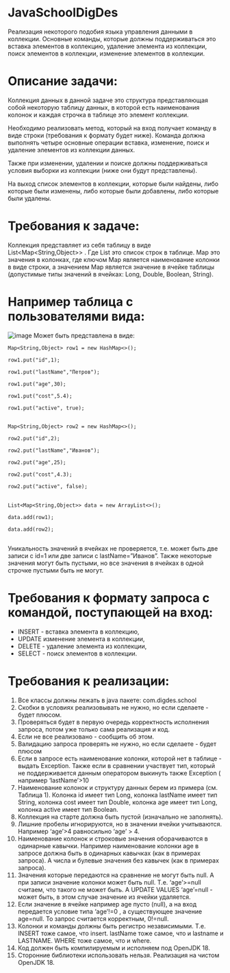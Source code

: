 # JavaSchoolDigDes
Реализация некоторого подобия языка управления данными в коллекции. Основные команды, которые должны поддерживаться это вставка элементов в коллекцию, удаление элемента из коллекции, поиск элементов в коллекции, изменение элементов в коллекции. 
# Описание задачи: 
Коллекция данных в данной задаче это структура представляющая собой некоторую таблицу данных, в которой есть наименования колонок и каждая строчка в таблице это элемент коллекции.

Необходимо реализовать метод, который на вход получает команду в виде строки (требования к формату будет ниже). Команда должна выполнять четыре основные операции  вставка, изменение, поиск и удаление элементов из коллекции данных.

Также при изменении, удалении и поиске должны поддерживаться условия выборки из коллекции (ниже они будут представлены). 

На выход список элементов в коллекции, которые были найдены, либо которые были изменены, либо которые были добавлены, либо которые были удалены.
# Требования к задаче:
Коллекция представляет из себя таблицу в виде List<Map<String,Object>> .
Где List это список строк в таблице. Map это значения в колонках, где ключом Map является наименование колонки в виде строки, а значением Map является значение в ячейке таблицы (допустимые типы значений в ячейках: Long, Double, Boolean, String).
# Например таблица с пользователями вида:
![image](https://github.com/Vadyxa715/JavaSchoolDigDes/assets/100945315/8edd62cb-0bbf-4171-8be8-c7dbc938eba5)
Может быть представлена в виде:

`Map<String,Object> row1 = new HashMap<>();`

`row1.put("id",1);`

`row1.put("lastName","Петров");`

`row1.put("age",30);`

`row1.put("cost",5.4);`

`row1.put("active", true);`

##

`Map<String,Object> row2 = new HashMap<>();`

`row2.put("id",2);`

`row2.put("lastName","Иванов");`

`row2.put("age",25);`

`row2.put("cost",4.3);`

`row2.put("active", false);`

##

`List<Map<String,Object>> data = new ArrayList<>();`

`data.add(row1);`

`data.add(row2);`
##
Уникальность значений в ячейках не проверяется, т.е. может быть две записи с id=1 или две записи с lastName=”Иванов”. Также некоторые значения могут быть пустыми, но все значения в ячейках в одной строчке пустыми быть не могут.
# Требования к формату запроса с командой, поступающей на вход:
+ INSERT - вставка элемента в коллекцию,
+ UPDATE  изменение элемента в коллекции,
+ DELETE - удаление элемента из коллекции,
+ SELECT - поиск элементов в коллекции.

#  Требования к реализации:


1)	Все классы должны лежать в java пакете: com.digdes.school
4)	Скобки в условиях реализовывать не нужно, но если сделаете - будет плюсом.
5)	Проверяться будет в первую очередь корректность исполнения запроса, потом уже только сама реализация и код.
6)	Если не все реализовано - сообщить об этом.
7)	Валидацию запроса проверять не нужно, но если сделаете - будет плюсом 
8)	Если в запросе есть наименование колонки, которой нет в таблице - выдать Exception. Также если в сравнении участвует тип, который не поддерживается данным оператором выкинуть также Exception ( например ‘lastName’>10 
9)	Наименование колонок и структуру данных берем из примера (см. Таблица 1). Колонка id имеет тип Long, колонка lastName имеет тип String, колонка cost имеет тип Double, колонка age имеет тип Long, колонка active имеет тип Boolean.
10)	Коллекция на старте должна быть пустой (изначально не заполнять).
11)	Лишние пробелы игнорируются, но в значении ячейки учитываются. Например ‘age’>4  равносильно ‘age’ > 4.
12)	 Наименование колонок и строковые значения оборачиваются в одинарные кавычки. Например наименование колонки age в запросе должна быть в одинарных кавычках (как в примерах запроса). А числа и булевые значения без кавычек (как в примерах запроса).
13)	Значения которые передаются на сравнение не могут быть null. А при записи значение колонки может быть null. Т.е. ‘age’>=null считаем, что такого не может быть. А UPDATE VALUES ‘age’=null - может быть, в этом  случае значение из ячейки удаляется.
14)	Если значение в ячейке например age пусто (null), а на вход передается условие типа ‘age’!=0 , а существующее значение age=null. То запрос считается корректным, 0!=null. 
15)	 Колонки и команды должны быть регистро независимыми. Т.е. INSERT тоже самое, что insert. lastName тоже самое, что и lastname и LASTNAME. WHERE тоже самое, что и where.
16)	 Код должен быть компилируемым и исполняем под OpenJDK 18.
17)	 Сторонние библиотеки использовать нельзя. Реализация на чистом OpenJDK 18.

